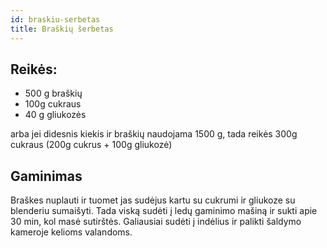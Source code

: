 ```yaml
---
id: braskiu-serbetas 
title: Braškių šerbetas
---
```


## Reikės:
- 500 g braškių
- 100g cukraus
- 40 g gliukozės

arba jei didesnis kiekis ir braškių naudojama 1500 g, tada reikės 300g cukraus (200g cukrus + 100g gliukozė)

## Gaminimas

Braškes nuplauti ir tuomet jas sudėjus kartu su cukrumi ir gliukoze su blenderiu sumaišyti. Tada viską sudėti į ledų gaminimo mašiną ir sukti apie 30 min, kol masė sutirštės. Galiausiai sudėti į indėlius ir palikti šaldymo kameroje kelioms valandoms. 
